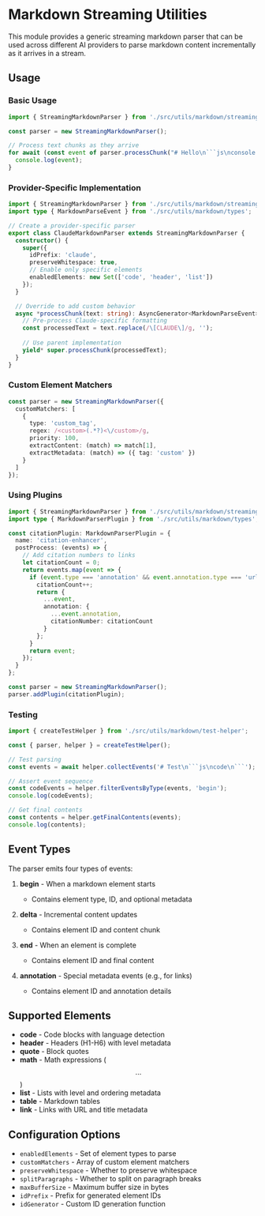 # Markdown Streaming Utilities

This module provides a generic streaming markdown parser that can be used across different AI providers to parse markdown content incrementally as it arrives in a stream.

## Usage

### Basic Usage

```typescript
import { StreamingMarkdownParser } from './src/utils/markdown/streaming-parser';

const parser = new StreamingMarkdownParser();

// Process text chunks as they arrive
for await (const event of parser.processChunk("# Hello\n```js\nconsole.log('test');\n```")) {
  console.log(event);
}
```

### Provider-Specific Implementation

```typescript
import { StreamingMarkdownParser } from './src/utils/markdown/streaming-parser';
import type { MarkdownParseEvent } from './src/utils/markdown/types';

// Create a provider-specific parser
export class ClaudeMarkdownParser extends StreamingMarkdownParser {
  constructor() {
    super({
      idPrefix: 'claude',
      preserveWhitespace: true,
      // Enable only specific elements
      enabledElements: new Set(['code', 'header', 'list'])
    });
  }

  // Override to add custom behavior
  async *processChunk(text: string): AsyncGenerator<MarkdownParseEvent> {
    // Pre-process Claude-specific formatting
    const processedText = text.replace(/\[CLAUDE\]/g, '');
    
    // Use parent implementation
    yield* super.processChunk(processedText);
  }
}
```

### Custom Element Matchers

```typescript
const parser = new StreamingMarkdownParser({
  customMatchers: [
    {
      type: 'custom_tag',
      regex: /<custom>(.*?)<\/custom>/g,
      priority: 100,
      extractContent: (match) => match[1],
      extractMetadata: (match) => ({ tag: 'custom' })
    }
  ]
});
```

### Using Plugins

```typescript
import { StreamingMarkdownParser } from './src/utils/markdown/streaming-parser';
import type { MarkdownParserPlugin } from './src/utils/markdown/types';

const citationPlugin: MarkdownParserPlugin = {
  name: 'citation-enhancer',
  postProcess: (events) => {
    // Add citation numbers to links
    let citationCount = 0;
    return events.map(event => {
      if (event.type === 'annotation' && event.annotation.type === 'url_citation') {
        citationCount++;
        return {
          ...event,
          annotation: {
            ...event.annotation,
            citationNumber: citationCount
          }
        };
      }
      return event;
    });
  }
};

const parser = new StreamingMarkdownParser();
parser.addPlugin(citationPlugin);
```

### Testing

```typescript
import { createTestHelper } from './src/utils/markdown/test-helper';

const { parser, helper } = createTestHelper();

// Test parsing
const events = await helper.collectEvents('# Test\n```js\ncode\n```');

// Assert event sequence
const codeEvents = helper.filterEventsByType(events, 'begin');
console.log(codeEvents);

// Get final contents
const contents = helper.getFinalContents(events);
console.log(contents);
```

## Event Types

The parser emits four types of events:

1. **begin** - When a markdown element starts
   - Contains element type, ID, and optional metadata

2. **delta** - Incremental content updates
   - Contains element ID and content chunk

3. **end** - When an element is complete
   - Contains element ID and final content

4. **annotation** - Special metadata events (e.g., for links)
   - Contains element ID and annotation details

## Supported Elements

- **code** - Code blocks with language detection
- **header** - Headers (H1-H6) with level metadata
- **quote** - Block quotes
- **math** - Math expressions ($$...$$)
- **list** - Lists with level and ordering metadata
- **table** - Markdown tables
- **link** - Links with URL and title metadata

## Configuration Options

- `enabledElements` - Set of element types to parse
- `customMatchers` - Array of custom element matchers
- `preserveWhitespace` - Whether to preserve whitespace
- `splitParagraphs` - Whether to split on paragraph breaks
- `maxBufferSize` - Maximum buffer size in bytes
- `idPrefix` - Prefix for generated element IDs
- `idGenerator` - Custom ID generation function